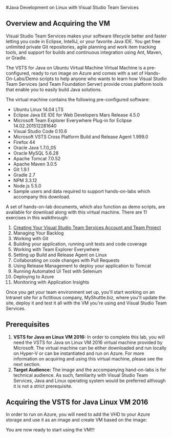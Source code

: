 #Java Development on Linux with Visual Studio Team Services  

Overview and Acquiring the VM
-----------------------------------------

Visual Studio Team Services makes your software lifecycle better and faster letting you code in Eclipse, IntelliJ, or your favorite Java IDE. You get free unlimited private Git repositories, agile planning and work item tracking tools, and support for builds and continuous integration using Ant, Maven, or Gradle.

The VSTS for Java on Ubuntu Virtual Machine Virtual Machine is a pre-configured, ready to run image on Azure and comes with a set of Hands-On-Labs/Demo scripts to help anyone who wants to learn how Visual Studio Team Services (and Team Foundation Server) provide cross platform tools that enable you to easily build Java solutions.

The virtual machine contains the following pre-configured software:

- Ubuntu Linux 14.04 LTS
- Eclipse Java EE IDE for Web Developers Mars Release 4.5.0
- Microsoft Team Explorer Everywhere Plug-in for Eclipse 14.02.201512281640
- Visual Studio Code 0.10.6
- Microsoft VSTS Cross Platform Build and Release Agent 1.999.0
- Firefox 44
- Oracle Java 1.7.0\_05
- Oracle MySQL 5.6.28
- Apache Tomcat 7.0.52
- Apache Maven 3.0.5
- Git 1.9.1
- Gradle 2.7
- NPM 3.3.12
- Node.js 5.5.0
- Sample users and data required to support hands-on-labs which accompany this download.

A set of hands-on-lab documents, which also function as demo scripts, are available for download along with this virtual machine. There are 11 exercises in this walkthrough:

1. <a href="./1.Setting up a new project on VSTS.md">Creating Your Visual Studio Team Services Account and Team Project</a>
2. Managing Your Backlog
3. Working with Git
4. Building your application, running unit tests and code coverage
5. Working with Team Explorer Everywhere
6. Setting up Build and Release Agent on Linux
7. Collaborating on code changes with Pull Requests
8. Using Release Management to deploy your application to Tomcat
9. Running Automated UI Test with Selenium
10. Deploying to Azure
11. Monitoring with Application Insights


Once you get your team environment set up, you&#39;ll start working on an Intranet site for a fictitious company, MyShuttle.biz, where you&#39;ll update the site, deploy it and test it all with the VM you&#39;re using and Visual Studio Team Services.

Prerequisites
-----------------------------------------

1. **VSTS for Java on Linux VM 2016:** In order to complete this lab, you will need the VSTS for Java on Linux VM 2016 virtual machine provided by Microsoft. The virtual machine can be either downloaded and run locally on Hyper-V or can be instantiated and run on Azure. For more information on acquiring and using this virtual machine, please see the next section.
2. **Target Audience:** The image and the accompanying hand-on-labs is for technical audience. As such, familiarity with Visual Studio Team Services, Java and Linux operating system would be preferred although it is not a strict prerequisite.

Acquiring the VSTS for Java Linux VM 2016
-----------------------------------------

In order to run on Azure, you will need to add the VHD to your Azure storage and use it as an image and create VM based on the image:





You are now ready to start using the VM!!!